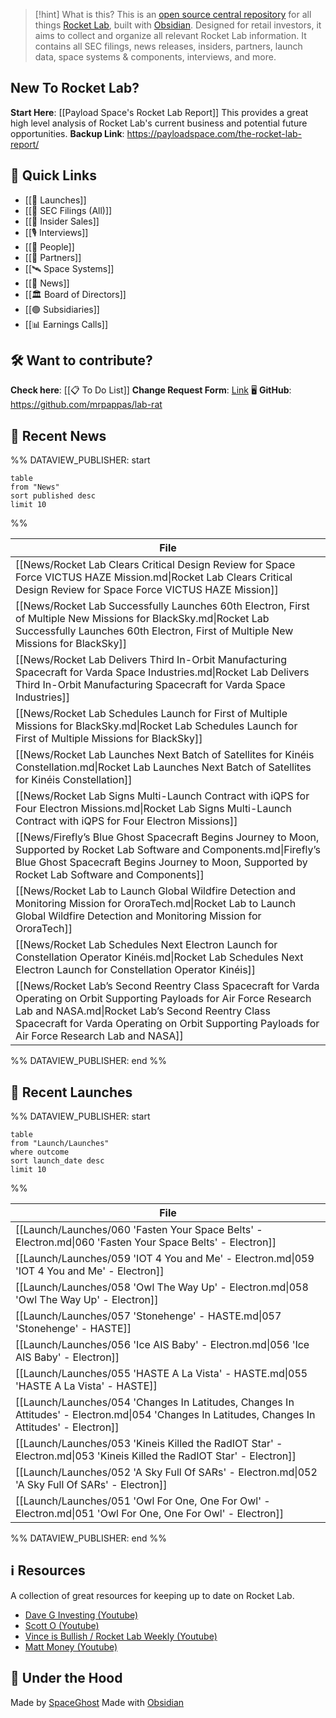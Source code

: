 
>[!hint] What is this?
>This is an [open source central repository](https://github.com/mrpappas/lab-rat) for all things [Rocket Lab](https://www.rocketlabusa.com/), built with [Obsidian](https://obsidian.md/). Designed for retail investors, it aims to collect and organize all relevant Rocket Lab information. It contains all SEC filings, news releases, insiders, partners, launch data, space systems & components, interviews, and more. 
## New To Rocket Lab?

**Start Here**: [[Payload Space's Rocket Lab Report]] 
This provides a great high level analysis of Rocket Lab's current business and potential future opportunities. 
**Backup Link**: https://payloadspace.com/the-rocket-lab-report/

## 🔗 Quick Links

- [[🚀 Launches]]
- [[💼 SEC Filings (All)]]
- [[💸 Insider Sales]]
- [[🎙️ Interviews]]
- [[🙋 People]]
- [[🤝 Partners]]
- [[🛰️ Space Systems]]
- [[📰 News]]
- [[🏛️ Board of Directors]]
- [[🟢 Subsidiaries]]
- [[📊 Earnings Calls]]

## 🛠️ Want to contribute? 

**Check here**: [[📋 To Do List]]
**Change Request Form**: [Link](https://docs.google.com/forms/d/e/1FAIpQLSc8_RGjO3WIBK9duFOTnrdnfTLYURA4qqhYs0ZCXeHtYCoLlg/viewform)
🖥️ **GitHub**: https://github.com/mrpappas/lab-rat

## 📰 Recent News

%% DATAVIEW_PUBLISHER: start
```
table
from "News"
sort published desc
limit 10
```
%%

| File                                                                                                                                                                                                                                                                             |
| -------------------------------------------------------------------------------------------------------------------------------------------------------------------------------------------------------------------------------------------------------------------------------- |
| [[News/Rocket Lab Clears Critical Design Review for Space Force VICTUS HAZE Mission.md\|Rocket Lab Clears Critical Design Review for Space Force VICTUS HAZE Mission]]                                                                                                           |
| [[News/Rocket Lab Successfully Launches 60th Electron, First of Multiple New Missions for BlackSky.md\|Rocket Lab Successfully Launches 60th Electron, First of Multiple New Missions for BlackSky]]                                                                             |
| [[News/Rocket Lab Delivers Third In-Orbit Manufacturing Spacecraft for Varda Space Industries.md\|Rocket Lab Delivers Third In-Orbit Manufacturing Spacecraft for Varda Space Industries]]                                                                                       |
| [[News/Rocket Lab Schedules Launch for First of Multiple Missions for BlackSky.md\|Rocket Lab Schedules Launch for First of Multiple Missions for BlackSky]]                                                                                                                     |
| [[News/Rocket Lab Launches Next Batch of Satellites for Kinéis Constellation.md\|Rocket Lab Launches Next Batch of Satellites for Kinéis Constellation]]                                                                                                                         |
| [[News/Rocket Lab Signs Multi-Launch Contract with iQPS for Four Electron Missions.md\|Rocket Lab Signs Multi-Launch Contract with iQPS for Four Electron Missions]]                                                                                                             |
| [[News/Firefly’s Blue Ghost Spacecraft Begins Journey to Moon, Supported by Rocket Lab Software and Components.md\|Firefly’s Blue Ghost Spacecraft Begins Journey to Moon, Supported by Rocket Lab Software and Components]]                                                     |
| [[News/Rocket Lab to Launch Global Wildfire Detection and Monitoring Mission for OroraTech.md\|Rocket Lab to Launch Global Wildfire Detection and Monitoring Mission for OroraTech]]                                                                                             |
| [[News/Rocket Lab Schedules Next Electron Launch for Constellation Operator Kinéis.md\|Rocket Lab Schedules Next Electron Launch for Constellation Operator Kinéis]]                                                                                                             |
| [[News/Rocket Lab’s Second Reentry Class Spacecraft for Varda Operating on Orbit Supporting Payloads for Air Force Research Lab and NASA.md\|Rocket Lab’s Second Reentry Class Spacecraft for Varda Operating on Orbit Supporting Payloads for Air Force Research Lab and NASA]] |

%% DATAVIEW_PUBLISHER: end %%

## 🚀 Recent Launches

%% DATAVIEW_PUBLISHER: start
```
table
from "Launch/Launches"
where outcome
sort launch_date desc
limit 10
```
%%

| File                                                                                                                                            |
| ----------------------------------------------------------------------------------------------------------------------------------------------- |
| [[Launch/Launches/060 'Fasten Your Space Belts' - Electron.md\|060 'Fasten Your Space Belts' - Electron]]                                       |
| [[Launch/Launches/059 'IOT 4 You and Me' - Electron.md\|059 'IOT 4 You and Me' - Electron]]                                                     |
| [[Launch/Launches/058 'Owl The Way Up' - Electron.md\|058 'Owl The Way Up' - Electron]]                                                         |
| [[Launch/Launches/057 'Stonehenge' - HASTE.md\|057 'Stonehenge' - HASTE]]                                                                       |
| [[Launch/Launches/056 'Ice AIS Baby' - Electron.md\|056 'Ice AIS Baby' - Electron]]                                                             |
| [[Launch/Launches/055 'HASTE A La Vista' - HASTE.md\|055 'HASTE A La Vista' - HASTE]]                                                           |
| [[Launch/Launches/054 'Changes In Latitudes, Changes In Attitudes' - Electron.md\|054 'Changes In Latitudes, Changes In Attitudes' - Electron]] |
| [[Launch/Launches/053 'Kineis Killed the RadIOT Star' - Electron.md\|053 'Kineis Killed the RadIOT Star' - Electron]]                           |
| [[Launch/Launches/052 'A Sky Full Of SARs' - Electron.md\|052 'A Sky Full Of SARs' - Electron]]                                                 |
| [[Launch/Launches/051 'Owl For One, One For Owl' - Electron.md\|051 'Owl For One, One For Owl' - Electron]]                                     |

%% DATAVIEW_PUBLISHER: end %%
## ℹ️ Resources

A collection of great resources for keeping up to date on Rocket Lab.

- [Dave G Investing (Youtube)](https://www.youtube.com/@daveginvesting)
- [Scott O (Youtube)](https://www.youtube.com/@scotto2050)
- [Vince is Bullish / Rocket Lab Weekly (Youtube)](https://www.youtube.com/@vinceisbullish)
- [Matt Money (Youtube)](https://www.youtube.com/@RealMattMoney)

## 👷 Under the Hood

Made by [SpaceGhost](https://x.com/SpaceGhost_42)
Made with [Obsidian](https://obsidian.md/)
